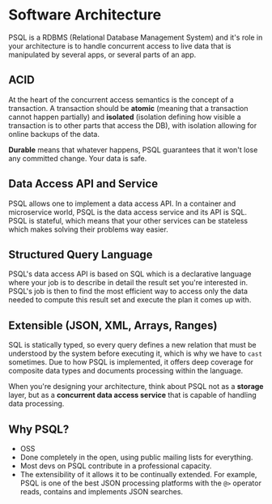 # Software Architecture

PSQL is a RDBMS (Relational Database Management System) and it's role in your architecture is to handle concurrent access to live data that is manipulated by several apps, or several parts of an app.

## ACID

At the heart of the concurrent access semantics is the concept of a transaction. A transaction should be **atomic** (meaning that a transaction cannot happen partially) and **isolated** (isolation defining how visible a transaction is to other parts that access the DB), with isolation allowing for online backups of the data.

**Durable** means that whatever happens, PSQL guarantees that it won't lose any committed change. Your data is safe.

## Data Access API and Service

PSQL allows one to implement a data access API. In a container and microservice world, PSQL is the data access service and its API is SQL. PSQL is stateful, which means that your other services can be stateless which makes solving their problems way easier.

## Structured Query Language

PSQL's data access API is based on SQL which is a declarative language where your job is to describe in detail the result set you're interested in. PSQL's job is then to find the most efficient way to access only the data needed to compute this result set and execute the plan it comes up with.

## Extensible (JSON, XML, Arrays, Ranges)

SQL is statically typed, so every query defines a new relation that must be understood by the system before executing it, which is why we have to `cast` sometimes. Due to how PSQL is implemented, it offers deep coverage for composite data types and documents processing within the language.

When you're designing your architecture, think about PSQL not as a **storage** layer, but as a **concurrent data access service** that is capable of handling data processing.

## Why PSQL?

- OSS
- Done completely in the open, using public mailing lists for everything.
- Most devs on PSQL contribute in a professional capacity.
- The extensibility of it allows it to be continually extended. For example, PSQL is one of the best JSON processing platforms with the `@>` operator reads, contains and implements JSON searches.